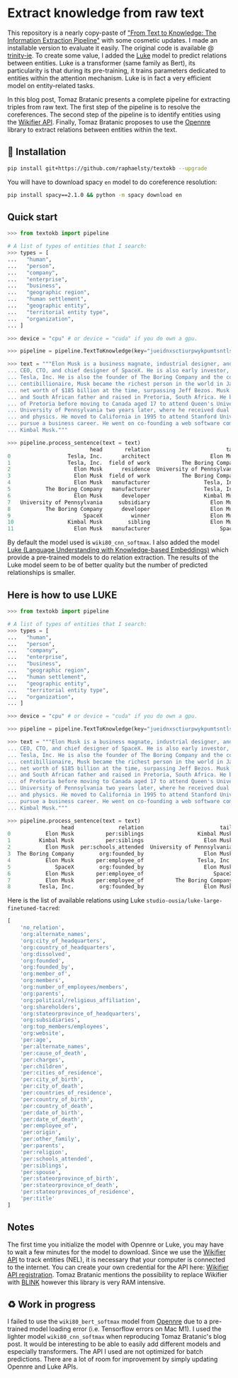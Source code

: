 # Extract knowledge from raw text

This repository is a nearly copy-paste of ["From Text to Knowledge: The Information Extraction Pipeline"](https://towardsdatascience.com/from-text-to-knowledge-the-information-extraction-pipeline-b65e7e30273e) with some cosmetic updates. I made an installable version to evaluate it easily. The original code is available @ [trinity-ie](https://github.com/tomasonjo/trinity-ie). To create some value, I added the [Luke](https://github.com/studio-ousia/luke) model to predict relations between entities. Luke is a transformer (same family as Bert), its particularity is that during its pre-training, it trains parameters dedicated to entities within the attention mechanism. Luke is in fact a very efficient model on entity-related tasks.

In this blog post, Tomaz Bratanic presents a complete pipeline for extracting triples from raw text. The first step of the pipeline is to resolve the coreferences. The second step of the pipeline is to identify entities using the [Wikifier API](http://wikifier.org/info.html). Finally, Tomaz Bratanic proposes to use the [Opennre](https://github.com/thunlp/OpenNRE) library to extract relations between entities within the text.

## 🔧 Installation

```sh
pip install git+https://github.com/raphaelsty/textokb --upgrade
```

You will have to download spacy `en` model to do coreference resolution:

```sh
pip install spacy==2.1.0 && python -m spacy download en
```

## Quick start

```python
>>> from textokb import pipeline

# A list of types of entities that I search:
>>> types = [
...   "human", 
...   "person", 
...   "company", 
...   "enterprise", 
...   "business", 
...   "geographic region", 
...   "human settlement", 
...   "geographic entity", 
...   "territorial entity type", 
...   "organization",
... ]

>>> device = "cpu" # or device = "cuda" if you do own a gpu.

>>> pipeline = pipeline.TextToKnowledge(key="jueidnxsctiurpwykpumtsntlschpx", types=types, device=device)

>>> text = """Elon Musk is a business magnate, industrial designer, and engineer. He is the founder, 
... CEO, CTO, and chief designer of SpaceX. He is also early investor, CEO, and product architect of 
... Tesla, Inc. He is also the founder of The Boring Company and the co-founder of Neuralink. A 
... centibillionaire, Musk became the richest person in the world in January 2021, with an estimated 
... net worth of $185 billion at the time, surpassing Jeff Bezos. Musk was born to a Canadian mother 
... and South African father and raised in Pretoria, South Africa. He briefly attended the University 
... of Pretoria before moving to Canada aged 17 to attend Queen's University. He transferred to the 
... University of Pennsylvania two years later, where he received dual bachelor's degrees in economics 
... and physics. He moved to California in 1995 to attend Stanford University, but decided instead to 
... pursue a business career. He went on co-founding a web software company Zip2 with his brother 
... Kimbal Musk."""

>>> pipeline.process_sentence(text = text)
                          head       relation                        tail     score
0                  Tesla, Inc.      architect                   Elon Musk  0.803398
1                  Tesla, Inc.  field of work          The Boring Company  0.733903
2                    Elon Musk      residence  University of Pennsylvania  0.648434
3                    Elon Musk  field of work          The Boring Company  0.592007
4                    Elon Musk   manufacturer                 Tesla, Inc.  0.553206
5           The Boring Company   manufacturer                 Tesla, Inc.  0.515352
6                    Elon Musk      developer                 Kimbal Musk  0.475639
7   University of Pennsylvania     subsidiary                   Elon Musk  0.435384
8           The Boring Company      developer                   Elon Musk  0.387753
9                       SpaceX         winner                   Elon Musk  0.374090
10                 Kimbal Musk        sibling                   Elon Musk  0.355944
11                   Elon Musk   manufacturer                      SpaceX  0.221294
```

By default the model used is `wiki80_cnn_softmax`. I also added the model [Luke (Language Understanding with Knowledge-based Embeddings)](https://github.com/studio-ousia/luke) which provide a pre-trained models to do relation extraction. The results of the Luke model seem to be of better quality but the number of predicted relationships is smaller.

## Here is how to use LUKE

```python
>>> from textokb import pipeline

# A list of types of entities that I search:
>>> types = [
...   "human", 
...   "person", 
...   "company", 
...   "enterprise", 
...   "business", 
...   "geographic region", 
...   "human settlement", 
...   "geographic entity", 
...   "territorial entity type", 
...   "organization",
... ]

>>> device = "cpu" # or device = "cuda" if you do own a gpu.

>>> pipeline = pipeline.TextToKnowledge(key="jueidnxsctiurpwykpumtsntlschpx", types=types, device=device, luke=True)

>>> text = """Elon Musk is a business magnate, industrial designer, and engineer. He is the founder, 
... CEO, CTO, and chief designer of SpaceX. He is also early investor, CEO, and product architect of 
... Tesla, Inc. He is also the founder of The Boring Company and the co-founder of Neuralink. A 
... centibillionaire, Musk became the richest person in the world in January 2021, with an estimated 
... net worth of $185 billion at the time, surpassing Jeff Bezos. Musk was born to a Canadian mother 
... and South African father and raised in Pretoria, South Africa. He briefly attended the University 
... of Pretoria before moving to Canada aged 17 to attend Queen's University. He transferred to the 
... University of Pennsylvania two years later, where he received dual bachelor's degrees in economics 
... and physics. He moved to California in 1995 to attend Stanford University, but decided instead to 
... pursue a business career. He went on co-founding a web software company Zip2 with his brother 
... Kimbal Musk."""

>>> pipeline.process_sentence(text = text)
                 head              relation                        tail      score
0           Elon Musk          per:siblings                 Kimbal Musk  10.436224
1         Kimbal Musk          per:siblings                   Elon Musk  10.040980
2           Elon Musk  per:schools_attended  University of Pennsylvania   9.808870
3  The Boring Company        org:founded_by                   Elon Musk   8.823962
4           Elon Musk       per:employee_of                 Tesla, Inc.   8.245111
5              SpaceX        org:founded_by                   Elon Musk   7.795369
6           Elon Musk       per:employee_of                      SpaceX   7.765485
7           Elon Musk       per:employee_of          The Boring Company   7.217330
8         Tesla, Inc.        org:founded_by                   Elon Musk   7.002990
```

Here is the list of available relations using Luke `studio-ousia/luke-large-finetuned-tacred`:

```python
[
    'no_relation',
    'org:alternate_names',
    'org:city_of_headquarters',
    'org:country_of_headquarters',
    'org:dissolved',
    'org:founded',
    'org:founded_by',
    'org:member_of',
    'org:members',
    'org:number_of_employees/members',
    'org:parents',
    'org:political/religious_affiliation',
    'org:shareholders',
    'org:stateorprovince_of_headquarters',
    'org:subsidiaries',
    'org:top_members/employees',
    'org:website',
    'per:age',
    'per:alternate_names',
    'per:cause_of_death',
    'per:charges',
    'per:children',
    'per:cities_of_residence',
    'per:city_of_birth',
    'per:city_of_death',
    'per:countries_of_residence',
    'per:country_of_birth',
    'per:country_of_death',
    'per:date_of_birth',
    'per:date_of_death',
    'per:employee_of',
    'per:origin',
    'per:other_family',
    'per:parents',
    'per:religion',
    'per:schools_attended',
    'per:siblings',
    'per:spouse',
    'per:stateorprovince_of_birth',
    'per:stateorprovince_of_death',
    'per:stateorprovinces_of_residence',
    'per:title'
]
```

## Notes

The first time you initialize the model with Opennre or Luke, you may have to wait a few minutes for the model to download. Since we use the [Wikifier API](http://wikifier.org/info.html) to track entities (NEL), it is necessary that your computer is connected to the internet. You can create your own credential for the API here: [Wikifier API registration](http://wikifier.org/register.html). Tomaz Bratanic mentions the possibility to replace Wikifier with [BLINK](https://github.com/facebookresearch/BLINK) however this library is very RAM intensive.

## ♻️ Work in progress

I failed to use the `wiki80_bert_softmax` model from [Opennre](https://github.com/thunlp/OpenNRE) due to a pre-trained model loading error (i.e. Tensorflow errors on Mac M1). I used the lighter model `wiki80_cnn_softmax` when reproducing Tomaz Bratanic's blog post. It would be interesting to be able to easily add different models and especially transformers. The API I used are not optimized for batch predictions. There are a lot of room for improvement by simply updating Opennre and Luke APIs.
